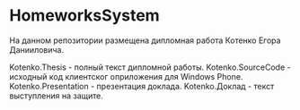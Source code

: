 # HomeworksSystem

На данном репозитории размещена дипломная работа Котенко Егора Данииловича. 

Kotenko.Thesis - полный текст дипломной работы.
Kotenko.SourceCode - исходный код клиентског оприложения для Windows Phone.
Kotenko.Presentation - презентация доклада.
Kotenko.Доклад - текст выступления на защите.
